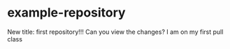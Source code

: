 # example-repository
New title: first repository!!!
Can you view the changes?
I am on my first pull class
